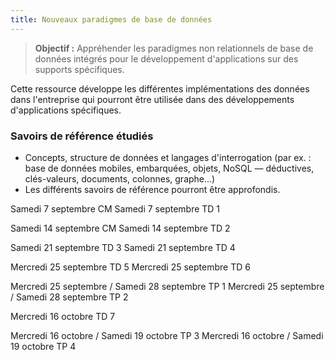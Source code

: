 ```yaml
---
title: Nouveaux paradigmes de base de données
---
```


> **Objectif :**  Appréhender les paradigmes non relationnels de base de données intégrés pour le développement d'applications sur des supports spécifiques. 

Cette ressource développe les différentes implémentations des données dans l'entreprise qui pourront être utilisée dans des développements d'applications spécifiques.

### Savoirs de référence étudiés
- Concepts, structure de données et langages d'interrogation (par ex. : base de données mobiles, embarquées, objets, NoSQL — déductives, clés-valeurs, documents, colonnes, graphe...)
- Les différents savoirs de référence pourront être approfondis.


Samedi 7 septembre CM
Samedi 7 septembre TD 1

Samedi 14 septembre CM
Samedi 14 septembre TD 2

Samedi 21 septembre TD 3
Samedi 21 septembre TD 4

Mercredi 25 septembre TD 5
Mercredi 25 septembre TD 6

Mercredi 25 septembre / Samedi 28 septembre TP 1
Mercredi 25 septembre / Samedi 28 septembre TP 2

Mercredi 16 octobre TD 7

Mercredi 16 octobre / Samedi 19 octobre TP 3 
Mercredi 16 octobre / Samedi 19 octobre TP 4
